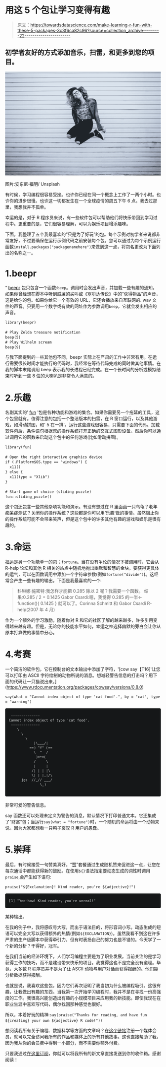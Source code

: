 # 用这 5 个包让学习变得有趣

> 原文：<https://towardsdatascience.com/make-learning-r-fun-with-these-5-packages-3c3f6ca82c96?source=collection_archive---------22----------------------->

## 初学者友好的方式添加音乐，扫雷，和更多到您的项目。

![](img/62654f66d937991674689aedbdce7d4e.png)

图片:安东尼·福明/ Unsplash

有时候，学习编程很容易受挫。也许你已经在同一个概念上工作了一两个小时。也许你的进步很慢。也许这一切都发生在一个全球疫情的周五下午 6 点。我去过那里，我想我并不孤单。

幸运的是，对于 R 程序员来说，有一些软件包可以帮助他们将快乐带回到学习过程中。更重要的是，它们很容易理解，可以为娱乐项目增添趣味。

下面，我整理了五个我最喜欢的“只是为了好玩”的包。每个示例对初学者来说都非常友好，不过要确保在运行示例代码之前安装每个包。您可以通过为每个示例运行函数`install.packages("packagenamehere")`来做到这一点，将包名更改为下面列出的名称之一。

# 1.beepr

“ [beepr](https://www.rdocumentation.org/packages/beepr/versions/1.3) 包只包含一个函数:`beep`。调用时会发出声音，并加载一些有趣的通知。如果你曾经想在脚本中听到威廉的尖叫或《塞尔达传说》中的“获得物品”的声音，这是给你的包。如果你给它一个有效的 URL，它还会播放来自互联网的. wav 文件的声音。只要用一个数字或有效的网址作为参数调用`beep`，它就会发出相应的声音。

```
library(beepr)

# Play Zelda treasure notification
beep(5)
# Play Wilhelm scream
beep(9)
```

与我下面提到的一些其他包不同，beepr 实际上在严肃的工作中非常有用。在运行需要很长时间才能执行的代码时，我经常在等待代码完成的同时做其他事情。在我的脚本末尾调用 beep 表示我的长进程已经完成。在一个长时间的分析或模拟结束时听到一些 8 位的大喇叭是非常令人满意的。

# 2.乐趣

名副其实的' [fun](https://www.rdocumentation.org/packages/fun/versions/0.2) '包是各种功能和游戏的集合。如果你需要另一个拖延的工具，这个包里就有。值得注意的包括一个整洁版本的扫雷，在 R 窗口运行，以及其他游戏，如滑动拼图，和' 5 在一排'。运行这些游戏很容易，只需要下面的代码。加载软件包后，条件语句根据您的操作系统打开正确的交互式图形设备。然后你可以通过调用它的函数来启动这个包中的任何游戏(比如滑动拼图)。

```
library(fun)

# Open the right interactive graphics device
if (.Platform$OS.type == "windows") {
  x11()
} else {
  x11(type = "Xlib")
}

# Start game of choice (sliding puzzle)
fun::sliding_puzzle()
```

这个包还包含一些其他杂项功能和演示。有没有想过在 R 里面画一只乌龟？老年痴呆症测试？关闭你的操作系统？这些都是你可以用‘乐趣’做的事情。虽然阻止你的操作系统可能不会带来笑声，但是这个包中的许多其他有趣的游戏和娱乐是很有趣的。

# 3.命运

[福运](https://www.rdocumentation.org/packages/fortunes/versions/1.5-4)是另一个功能单一的包；`fortune`。当在没有争论的情况下被调用时，它会从 R-help 论坛和其他 R 相关的站点中随机地抛出幽默和智慧的金块。要获得更具体的运气，可以在函数调用中添加一个字符串参数(例如`fortune("divide")`)。这经常会产生一些有趣的输出，下面是我最喜欢的一个:

> 科琳娜·施密特:我怎样才能把 0.285 除以 2 呢？我需要一个函数。
> 结果:0.285 / 2 = 0.1425
> Gabor Csardi:嗯，我觉得
> 0.285 的一半<-function(){
> 0.1425
> }
> 就可以了。Corinna Schmitt 和 Gabor Csardi R-help(2007 年 4 月)

作为一个额外的学习激励，随着你对 R 和它的社区了解的越来越多，许多引用变得越来越有趣。但是，无论你的技能水平如何，幸运之神选择幽默的旁白会让你从原本打算做的事情中分心。

# 4.考赛

一个简洁的软件包，它在控制台的文本输出中添加了字符，'[cow say【T16]'让您可以打印由 ASCII 字符绘制的动物所说的消息。想减轻警告信息的打击吗？用下面的代码让一只猫说出来。](https://www.rdocumentation.org/packages/cowsay/versions/0.8.0)

```
say(what = "Cannot index object of type 'cat food'.", by = "cat", type = "warning")
```

![](img/47ee4f3a0f008fb263120a65c4a96cca.png)

非常可爱的警告信息。

say 函数还可以处理未定义为警告的消息，默认情况下打印普通文本。它还集成了“财富”包；当运行`say(what = "fortune")`时，一个随机的命运将由一个动物来说。因为大家都想看一只鸭子哀叹 R 用户的愚蠢。

# 5.崇拜

最后，有时候接受一句赞美真好。“[赞](https://www.rdocumentation.org/packages/praise/versions/1.0.0)”套餐通过生成随机赞来促进这一点，让您在每次通话中都能获得新的鼓励。在使用`${}`语法指定要动态生成的词性时调用`praise`,会产生如下语句:

```
praise("${Exclamation}! Kind reader, you're ${adjective}!")
```

![](img/d036ddd80bbf86ee17c19be26edc3f08.png)

某种输出。

在我的例子中，我将感叹号大写，而出于语法目的，将形容词小写。动态生成的短语可以完全大写以获得额外的热情(例如`${EXCLAMATION}`)。虽然我看不到这在许多严肃的生产级脚本中获得牵引力，但有时表扬自己的努力也是不错的。今天学了一个新的分析？干得好，冠军。

在我们当前的经济环境下，人们学习编程主要是为了职业发展。当前关注的是学习获得工作的技巧，而不是建设带来快乐的项目。我觉得这也不是完全没有道理。毕竟，大多数 R 程序员并不是为了让 ASCII 动物与用户对话而获得报酬的。他们靠分析数据获得报酬。

也就是说，我喜欢这些包，因为它们再次证明了我当初为什么被编程吸引。这很有趣，让我做出有趣的东西。当我第一次开始学习编程时，我并不是在寻找一份高强度的工作。我很高兴能创造出有趣的小规模项目来应用我的新技能。即使我现在在职业生涯中喜欢写代码，偶尔找回那种感觉也很好。

所以，本着好玩的精神:`say(praise("Thanks for reading, and have fun ${creating} your own ${adjective} R code!"))`

想阅读我所有关于编程、数据科学等方面的文章吗？在[这个链接](https://medium.com/@roryspanton/membership)注册一个媒体会员，就可以完全访问我所有的作品和媒体上的所有其他故事。这也直接帮助了我，因为我从你的会员费中得到一小部分，而不需要你额外付费。

只要我通过[在这里订阅](https://roryspanton.medium.com/subscribe)，你就可以将我所有的新文章直接发送到你的收件箱。感谢阅读！